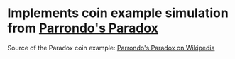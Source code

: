 # Implements coin example simulation from [Parrondo's Paradox](https://en.wikipedia.org/wiki/Parrondo%27s_paradox)

Source of the Paradox coin example: [Parrondo's Paradox on Wikipedia](https://en.wikipedia.org/wiki/Parrondo%27s_paradox)